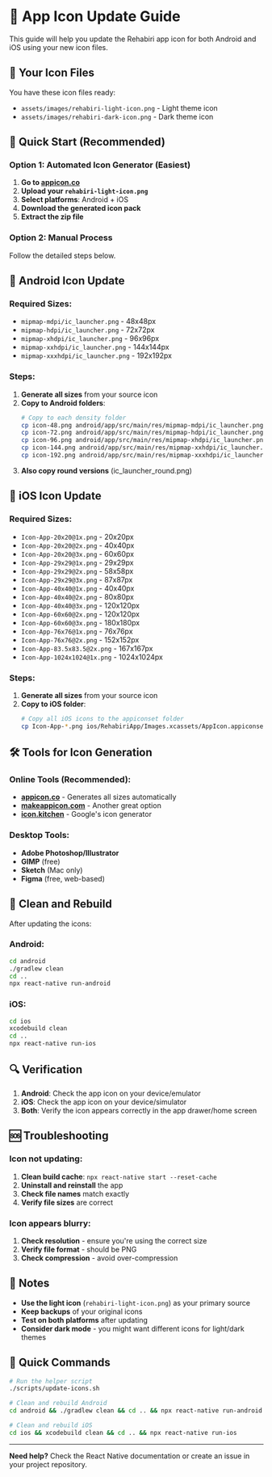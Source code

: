 # 🎨 App Icon Update Guide

This guide will help you update the Rehabiri app icon for both Android and iOS using your new icon files.

## 📁 Your Icon Files

You have these icon files ready:
- `assets/images/rehabiri-light-icon.png` - Light theme icon
- `assets/images/rehabiri-dark-icon.png` - Dark theme icon

## 🚀 Quick Start (Recommended)

### Option 1: Automated Icon Generator (Easiest)

1. **Go to [appicon.co](https://appicon.co/)**
2. **Upload your `rehabiri-light-icon.png`**
3. **Select platforms**: Android + iOS
4. **Download the generated icon pack**
5. **Extract the zip file**

### Option 2: Manual Process

Follow the detailed steps below.

## 📱 Android Icon Update

### Required Sizes:
- `mipmap-mdpi/ic_launcher.png` - 48x48px
- `mipmap-hdpi/ic_launcher.png` - 72x72px  
- `mipmap-xhdpi/ic_launcher.png` - 96x96px
- `mipmap-xxhdpi/ic_launcher.png` - 144x144px
- `mipmap-xxxhdpi/ic_launcher.png` - 192x192px

### Steps:
1. **Generate all sizes** from your source icon
2. **Copy to Android folders**:
   ```bash
   # Copy to each density folder
   cp icon-48.png android/app/src/main/res/mipmap-mdpi/ic_launcher.png
   cp icon-72.png android/app/src/main/res/mipmap-hdpi/ic_launcher.png
   cp icon-96.png android/app/src/main/res/mipmap-xhdpi/ic_launcher.png
   cp icon-144.png android/app/src/main/res/mipmap-xxhdpi/ic_launcher.png
   cp icon-192.png android/app/src/main/res/mipmap-xxxhdpi/ic_launcher.png
   ```
3. **Also copy round versions** (ic_launcher_round.png)

## 🍎 iOS Icon Update

### Required Sizes:
- `Icon-App-20x20@1x.png` - 20x20px
- `Icon-App-20x20@2x.png` - 40x40px
- `Icon-App-20x20@3x.png` - 60x60px
- `Icon-App-29x29@1x.png` - 29x29px
- `Icon-App-29x29@2x.png` - 58x58px
- `Icon-App-29x29@3x.png` - 87x87px
- `Icon-App-40x40@1x.png` - 40x40px
- `Icon-App-40x40@2x.png` - 80x80px
- `Icon-App-40x40@3x.png` - 120x120px
- `Icon-App-60x60@2x.png` - 120x120px
- `Icon-App-60x60@3x.png` - 180x180px
- `Icon-App-76x76@1x.png` - 76x76px
- `Icon-App-76x76@2x.png` - 152x152px
- `Icon-App-83.5x83.5@2x.png` - 167x167px
- `Icon-App-1024x1024@1x.png` - 1024x1024px

### Steps:
1. **Generate all sizes** from your source icon
2. **Copy to iOS folder**:
   ```bash
   # Copy all iOS icons to the appiconset folder
   cp Icon-App-*.png ios/RehabiriApp/Images.xcassets/AppIcon.appiconset/
   ```

## 🛠️ Tools for Icon Generation

### Online Tools (Recommended):
- **[appicon.co](https://appicon.co/)** - Generates all sizes automatically
- **[makeappicon.com](https://makeappicon.com/)** - Another great option
- **[icon.kitchen](https://icon.kitchen/)** - Google's icon generator

### Desktop Tools:
- **Adobe Photoshop/Illustrator**
- **GIMP** (free)
- **Sketch** (Mac only)
- **Figma** (free, web-based)

## 🧹 Clean and Rebuild

After updating the icons:

### Android:
```bash
cd android
./gradlew clean
cd ..
npx react-native run-android
```

### iOS:
```bash
cd ios
xcodebuild clean
cd ..
npx react-native run-ios
```

## 🔍 Verification

1. **Android**: Check the app icon on your device/emulator
2. **iOS**: Check the app icon on your device/simulator
3. **Both**: Verify the icon appears correctly in the app drawer/home screen

## 🆘 Troubleshooting

### Icon not updating:
1. **Clean build cache**: `npx react-native start --reset-cache`
2. **Uninstall and reinstall** the app
3. **Check file names** match exactly
4. **Verify file sizes** are correct

### Icon appears blurry:
1. **Check resolution** - ensure you're using the correct size
2. **Verify file format** - should be PNG
3. **Check compression** - avoid over-compression

## 📝 Notes

- **Use the light icon** (`rehabiri-light-icon.png`) as your primary source
- **Keep backups** of your original icons
- **Test on both platforms** after updating
- **Consider dark mode** - you might want different icons for light/dark themes

## 🎯 Quick Commands

```bash
# Run the helper script
./scripts/update-icons.sh

# Clean and rebuild Android
cd android && ./gradlew clean && cd .. && npx react-native run-android

# Clean and rebuild iOS  
cd ios && xcodebuild clean && cd .. && npx react-native run-ios
```

---

**Need help?** Check the React Native documentation or create an issue in your project repository.
